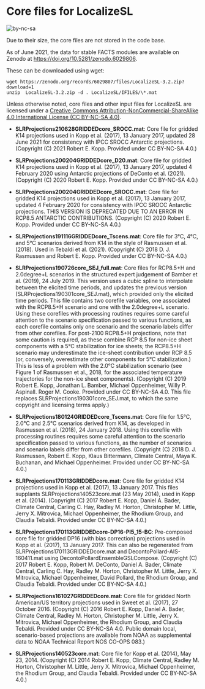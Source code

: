 # Core files for LocalizeSL

![by-nc-sa](https://i.creativecommons.org/l/by-nc-sa/4.0/88x31.png)

Due to their size, the core files are not stored in the code base.

As of June 2021, the data for stable FACTS modules are available on Zenodo at https://doi.org/10.5281/zenodo.6029806.

These can be downloaded using wget:

```
wget https://zenodo.org/records/6029807/files/LocalizeSL-3.2.zip?download=1
unzip  LocalizeSL-3.2.zip -d . LocalizeSL/IFILES/\*.mat
```

Unless otherwise noted, core files and other input files for LocalizeSL are licensed under a [Creative Commons Attribution-NonCommercial-ShareAlike 4.0 International License (CC BY-NC-SA 4.0)](http://creativecommons.org/licenses/by-nc-sa/4.0).

* **SLRProjections210628GRIDDEDcore_SROCC.mat**: Core file for gridded K14 projections used in Kopp et al. (2017), 13 January 2017, updated 28 June 2021 for consistency with IPCC SROCC Antarctic projections. (Copyright (C) 2021 Robert E. Kopp. Provided under CC BY-NC-SA 4.0.)

* **SLRProjections200204GRIDDEDcore_D20.mat**: Core file for gridded K14 projections used in Kopp et al. (2017), 13 January 2017, updated 4 February 2020 using Antarctic projections of DeConto et al. (2021). (Copyright (C) 2020 Robert E. Kopp. Provided under CC BY-NC-SA 4.0.)

* **SLRProjections200204GRIDDEDcore_SROCC.mat**: Core file for gridded K14 projections used in Kopp et al. (2017), 13 January 2017, updated 4 February 2020 for consistency with IPCC SROCC Antarctic projections. THIS VERSION IS DEPRECATED DUE TO AN ERROR IN RCP8.5 ANTARCTIC CONTRIBUTIONS. (Copyright (C) 2020 Robert E. Kopp. Provided under CC BY-NC-SA 4.0.)

* **SLRProjections191116GRIDDEDcore_Tscens.mat**: Core file for 3°C, 4°C, and 5°C scenarios derived from K14 in the style of Rasmussen et al. (2018). Used in Tebaldi et al. (2021).  (Copyright (C) 2018  D. J. Rasmussen and Robert E. Kopp. Provided under CC BY-NC-SA 4.0.)

* **SLRProjections190726core_SEJ_full.mat**: Core files for RCP8.5+H and 2.0degree+L scenarios in the structured expert judgement of Bamber et al. (2019), 24 July 2019. This version uses a cubic spline to interpolate between the elicited time periods, and updates the previous version (SLRProjections190301core_SEJ.mat), which provided only the elicited time periods. This file contains two corefile variables, one associated with the RCP8.5+H scenario and one with the 2.0degree+L scenario. Using these corefiles with processing routines requires some careful attention to the scenario specification passed to various functions, as each corefile contains only one scenario and the scenario labels differ from other corefiles. For post-2100 RCP8.5+H projections, note that some caution is required, as these combine RCP 8.5 for non-ice sheet components with a 5°C stabilization for ice sheets; the RCP8.5+H scenario may underestimate the ice-sheet contribution under RCP 8.5 (or, conversely, overestimate other components for 5°C stabilization.) This is less of a problem with the 2.0°C stabilization scenario (see Figure 1 of Rasmussen et al., 2018, for the associated temperature trajectories for the non-ice sheet components). (Copyright (C) 2019  Robert E. Kopp, Jonathan L. Bamber, Michael Oppenheimer, Willy P. Aspinall. Roger M. Cooke. Provided under CC BY-NC-SA 4.0. This file replaces SLRProjections190301core_SEJ.mat, to which the same copyright and licensing terms apply.)

* **SLRProjections180124GRIDDEDcore_Tscens.mat**: Core file for 1.5°C, 2.0°C and 2.5°C scenarios derived from K14, as developed in Rasmussen et al. (2018), 24 January 2018. Using this corefile with processing routines requires some careful attention to the scenario specification passed to various functions, as the number of scenarios and scenario labels differ from other corefiles. (Copyright (C) 2018  D. J. Rasmussen, Robert E. Kopp, Klaus Bittermann, Climate Central, Maya K. Buchanan, and Michael Oppenheimer. Provided under CC BY-NC-SA 4.0.)

* **SLRProjections170113GRIDDEDcore.mat**: Core file for gridded K14 projections used in Kopp et al. (2017), 13 January 2017. This files supplants SLRProjections140523core.mat (23 May 2014), used in Kopp et al. (2014). (Copyright (C) 2017 Robert E. Kopp, Daniel A. Bader, Climate Central, Carling C. Hay, Radley M. Horton, Christopher M. Little, Jerry X. Mitrovica, Michael Oppenheimer, the Rhodium Group, and Claudia Tebaldi. Provided under CC BY-NC-SA 4.0.)

* **SLRProjections170113GRIDDEDcore-DP16-Pl5_15-BC**: Pre-composed core file for gridded DP16 (with bias correction) projections used in Kopp et al. (2017), 13 January 2017. This can also be regenerated from SLRProjections170113GRIDDEDcore.mat and DecontoPollard-AIS-160411.mat using DecontoPollardEnsembleGSLCompose. (Copyright (C) 2017 Robert E. Kopp, Robert M. DeConto, Daniel A. Bader, Climate Central, Carling C. Hay, Radley M. Horton, Christopher M. Little, Jerry X. Mitrovica, Michael Oppenheimer, David Pollard, the Rhodium Group, and Claudia Tebaldi. Provided under CC BY-NC-SA 4.0.)


* **SLRProjections161027GRIDDEDcore.mat**: Core file for gridded North American/US territory projections used in Sweet et al. (2017), 27 October 2016. (Copyright (C) 2016 Robert E. Kopp, Daniel A. Bader, Climate Central, Radley M. Horton, Christopher M. Little, Jerry X. Mitrovica, Michael Oppenheimer, the Rhodium Group, and Claudia Tebaldi. Provided under CC BY-NC-SA 4.0. Public domain local, scenario-based projections are available from NOAA as supplemental data to NOAA Technical Report NOS CO-OPS 083.)

* **SLRProjections140523core.mat**: Core file for Kopp et al. (2014), May 23, 2014. (Copyright (C) 2014 Robert E. Kopp, Climate Central, Radley M. Horton, Christopher M. Little, Jerry X. Mitrovica, Michael Oppenheimer, the Rhodium Group, and Claudia Tebaldi. Provided under CC BY-NC-SA 4.0.)

